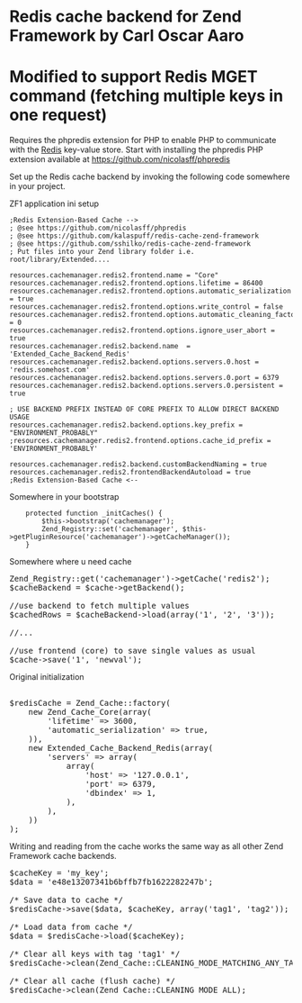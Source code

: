 Redis cache backend for Zend Framework by Carl Oscar Aaro
=============

Modified to support Redis MGET command (fetching multiple keys in one request)
=============

Requires the phpredis extension for PHP to enable PHP to communicate with the [Redis](http://redis.io/) key-value store.
Start with installing the phpredis PHP extension available at https://github.com/nicolasff/phpredis

Set up the Redis cache backend by invoking the following code somewhere in your project.

ZF1 application ini setup

```
;Redis Extension-Based Cache -->
; @see https://github.com/nicolasff/phpredis
; @see https://github.com/kalaspuff/redis-cache-zend-framework
; @see https://github.com/sshilko/redis-cache-zend-framework
; Put files into your Zend library folder i.e. root/library/Extended....

resources.cachemanager.redis2.frontend.name = "Core"
resources.cachemanager.redis2.frontend.options.lifetime = 86400
resources.cachemanager.redis2.frontend.options.automatic_serialization = true
resources.cachemanager.redis2.frontend.options.write_control = false
resources.cachemanager.redis2.frontend.options.automatic_cleaning_factor = 0
resources.cachemanager.redis2.frontend.options.ignore_user_abort = true
resources.cachemanager.redis2.backend.name  = 'Extended_Cache_Backend_Redis'
resources.cachemanager.redis2.backend.options.servers.0.host = 'redis.somehost.com'
resources.cachemanager.redis2.backend.options.servers.0.port = 6379
resources.cachemanager.redis2.backend.options.servers.0.persistent = true

; USE BACKEND PREFIX INSTEAD OF CORE PREFIX TO ALLOW DIRECT BACKEND USAGE
resources.cachemanager.redis2.backend.options.key_prefix = "ENVIRONMENT_PROBABLY"
;resources.cachemanager.redis2.frontend.options.cache_id_prefix = 'ENVIRONMENT_PROBABLY'

resources.cachemanager.redis2.backend.customBackendNaming = true
resources.cachemanager.redis2.frontendBackendAutoload = true
;Redis Extension-Based Cache <--

```

Somewhere in your bootstrap

```
    protected function _initCaches() {
        $this->bootstrap('cachemanager');
        Zend_Registry::set('cachemanager', $this->getPluginResource('cachemanager')->getCacheManager());
    }
```

Somewhere where u need cache

<pre>
Zend_Registry::get('cachemanager')->getCache('redis2');
$cacheBackend = $cache->getBackend();

//use backend to fetch multiple values
$cachedRows = $cacheBackend->load(array('1', '2', '3'));

//...

//use frontend (core) to save single values as usual
$cache->save('1', 'newval');
</pre>

Original initialization

<pre>

$redisCache = Zend_Cache::factory(
    new Zend_Cache_Core(array(
        'lifetime' => 3600,
        'automatic_serialization' => true,
    )),
    new Extended_Cache_Backend_Redis(array(
        'servers' => array(
            array(
                'host' => '127.0.0.1',
                'port' => 6379,
                'dbindex' => 1,
            ),
        ),
    ))
);
</pre>

Writing and reading from the cache works the same way as all other Zend Framework cache backends.

<pre>
$cacheKey = 'my_key';
$data = 'e48e13207341b6bffb7fb1622282247b';

/* Save data to cache */
$redisCache->save($data, $cacheKey, array('tag1', 'tag2'));

/* Load data from cache */
$data = $redisCache->load($cacheKey);

/* Clear all keys with tag 'tag1' */
$redisCache->clean(Zend_Cache::CLEANING_MODE_MATCHING_ANY_TAG, array('tag1'));

/* Clear all cache (flush cache) */
$redisCache->clean(Zend_Cache::CLEANING_MODE_ALL);
</pre>

